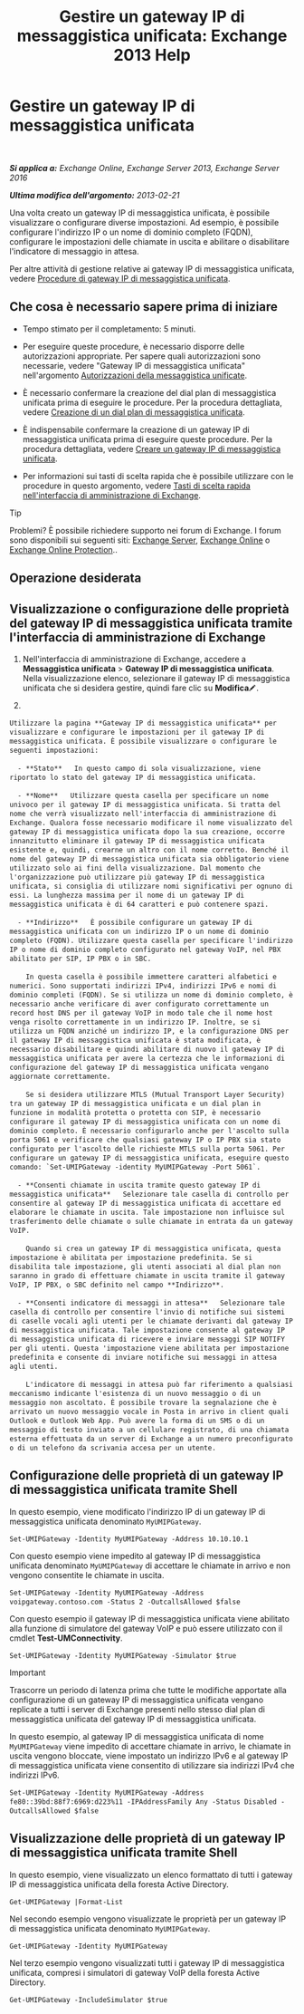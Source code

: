 ﻿---
title: 'Gestire un gateway IP di messaggistica unificata: Exchange 2013 Help'
TOCTitle: Gestire un gateway IP di messaggistica unificata
ms:assetid: 387e540f-8c59-42d2-a423-99fcf97e00aa
ms:mtpsurl: https://technet.microsoft.com/it-it/library/Aa997283(v=EXCHG.150)
ms:contentKeyID: 50480354
ms.date: 05/22/2018
mtps_version: v=EXCHG.150
f1_keywords:
- Microsoft.Exchange.Management.SnapIn.Esm.Servers.UnifiedMessaging.UMIPGatewayGeneralPropertyPageControl
ms.translationtype: MT
---

# Gestire un gateway IP di messaggistica unificata

 

_**Si applica a:** Exchange Online, Exchange Server 2013, Exchange Server 2016_

_**Ultima modifica dell'argomento:** 2013-02-21_

Una volta creato un gateway IP di messaggistica unificata, è possibile visualizzare o configurare diverse impostazioni. Ad esempio, è possibile configurare l'indirizzo IP o un nome di dominio completo (FQDN), configurare le impostazioni delle chiamate in uscita e abilitare o disabilitare l'indicatore di messaggio in attesa.

Per altre attività di gestione relative ai gateway IP di messaggistica unificata, vedere [Procedure di gateway IP di messaggistica unificata](um-ip-gateway-procedures-exchange-2013-help.md).

## Che cosa è necessario sapere prima di iniziare

  - Tempo stimato per il completamento: 5 minuti.

  - Per eseguire queste procedure, è necessario disporre delle autorizzazioni appropriate. Per sapere quali autorizzazioni sono necessarie, vedere "Gateway IP di messaggistica unificata" nell'argomento [Autorizzazioni della messaggistica unificate](unified-messaging-permissions-exchange-2013-help.md).

  - È necessario confermare la creazione del dial plan di messaggistica unificata prima di eseguire le procedure. Per la procedura dettagliata, vedere [Creazione di un dial plan di messaggistica unificata](create-a-um-dial-plan-exchange-2013-help.md).

  - È indispensabile confermare la creazione di un gateway IP di messaggistica unificata prima di eseguire queste procedure. Per la procedura dettagliata, vedere [Creare un gateway IP di messaggistica unificata](create-a-um-ip-gateway-exchange-2013-help.md).

  - Per informazioni sui tasti di scelta rapida che è possibile utilizzare con le procedure in questo argomento, vedere [Tasti di scelta rapida nell'interfaccia di amministrazione di Exchange](keyboard-shortcuts-in-the-exchange-admin-center-exchange-online-protection-help.md).


> [!TIP]
> Problemi? È possibile richiedere supporto nei forum di Exchange. I forum sono disponibili sui seguenti siti: <A href="https://go.microsoft.com/fwlink/p/?linkid=60612">Exchange Server</A>, <A href="https://go.microsoft.com/fwlink/p/?linkid=267542">Exchange Online</A> o <A href="https://go.microsoft.com/fwlink/p/?linkid=285351">Exchange Online Protection</A>..



## Operazione desiderata

## Visualizzazione o configurazione delle proprietà del gateway IP di messaggistica unificata tramite l'interfaccia di amministrazione di Exchange

1.  Nell'interfaccia di amministrazione di Exchange, accedere a **Messaggistica unificata** \> **Gateway IP di messaggistica unificata**. Nella visualizzazione elenco, selezionare il gateway IP di messaggistica unificata che si desidera gestire, quindi fare clic su **Modifica**![Icona Modifica](images/JJ218640.6f53ccb2-1f13-4c02-bea0-30690e6ea71d(EXCHG.150).gif "Icona Modifica").

2.  
    
    Utilizzare la pagina **Gateway IP di messaggistica unificata** per visualizzare e configurare le impostazioni per il gateway IP di messaggistica unificata. È possibile visualizzare o configurare le seguenti impostazioni:
    
      - **Stato**   In questo campo di sola visualizzazione, viene riportato lo stato del gateway IP di messaggistica unificata.
    
      - **Nome**   Utilizzare questa casella per specificare un nome univoco per il gateway IP di messaggistica unificata. Si tratta del nome che verrà visualizzato nell'interfaccia di amministrazione di Exchange. Qualora fosse necessario modificare il nome visualizzato del gateway IP di messaggistica unificata dopo la sua creazione, occorre innanzitutto eliminare il gateway IP di messaggistica unificata esistente e, quindi, crearne un altro con il nome corretto. Benché il nome del gateway IP di messaggistica unificata sia obbligatorio viene utilizzato solo ai fini della visualizzazione. Dal momento che l'organizzazione può utilizzare più gateway IP di messaggistica unificata, si consiglia di utilizzare nomi significativi per ognuno di essi. La lunghezza massima per il nome di un gateway IP di messaggistica unificata è di 64 caratteri e può contenere spazi.
    
      - **Indirizzo**   È possibile configurare un gateway IP di messaggistica unificata con un indirizzo IP o un nome di dominio completo (FQDN). Utilizzare questa casella per specificare l'indirizzo IP o nome di dominio completo configurato nel gateway VoIP, nel PBX abilitato per SIP, IP PBX o in SBC.
        
        In questa casella è possibile immettere caratteri alfabetici e numerici. Sono supportati indirizzi IPv4, indirizzi IPv6 e nomi di dominio completi (FQDN). Se si utilizza un nome di dominio completo, è necessario anche verificare di aver configurato correttamente un record host DNS per il gateway VoIP in modo tale che il nome host venga risolto correttamente in un indirizzo IP. Inoltre, se si utilizza un FQDN anziché un indirizzo IP, e la configurazione DNS per il gateway IP di messaggistica unificata è stata modificata, è necessario disabilitare e quindi abilitare di nuovo il gateway IP di messaggistica unificata per avere la certezza che le informazioni di configurazione del gateway IP di messaggistica unificata vengano aggiornate correttamente.
        
        Se si desidera utilizzare MTLS (Mutual Transport Layer Security) tra un gateway IP di messaggistica unificata e un dial plan in funzione in modalità protetta o protetta con SIP, è necessario configurare il gateway IP di messaggistica unificata con un nome di dominio completo. È necessario configurarlo anche per l'ascolto sulla porta 5061 e verificare che qualsiasi gateway IP o IP PBX sia stato configurato per l'ascolto delle richieste MTLS sulla porta 5061. Per configurare un gateway IP di messaggistica unificata, eseguire questo comando: `Set-UMIPGateway -identity MyUMIPGateway -Port 5061`.
    
      - **Consenti chiamate in uscita tramite questo gateway IP di messaggistica unificata**   Selezionare tale casella di controllo per consentire al gateway IP di messaggistica unificata di accettare ed elaborare le chiamate in uscita. Tale impostazione non influisce sul trasferimento delle chiamate o sulle chiamate in entrata da un gateway VoIP.
        
        Quando si crea un gateway IP di messaggistica unificata, questa impostazione è abilitata per impostazione predefinita. Se si disabilita tale impostazione, gli utenti associati al dial plan non saranno in grado di effettuare chiamate in uscita tramite il gateway VoIP, IP PBX, o SBC definito nel campo **Indirizzo**.
    
      - **Consenti indicatore di messaggi in attesa**   Selezionare tale casella di controllo per consentire l'invio di notifiche sui sistemi di caselle vocali agli utenti per le chiamate derivanti dal gateway IP di messaggistica unificata. Tale impostazione consente al gateway IP di messaggistica unificata di ricevere e inviare messaggi SIP NOTIFY per gli utenti. Questa 'impostazione viene abilitata per impostazione predefinita e consente di inviare notifiche sui messaggi in attesa agli utenti.
        
        L'indicatore di messaggi in attesa può far riferimento a qualsiasi meccanismo indicante l'esistenza di un nuovo messaggio o di un messaggio non ascoltato. È possibile trovare la segnalazione che è arrivato un nuovo messaggio vocale in Posta in arrivo in client quali Outlook e Outlook Web App. Può avere la forma di un SMS o di un messaggio di testo inviato a un cellulare registrato, di una chiamata esterna effettuata da un server di Exchange a un numero preconfigurato o di un telefono da scrivania accesa per un utente.

## Configurazione delle proprietà di un gateway IP di messaggistica unificata tramite Shell

In questo esempio, viene modificato l'indirizzo IP di un gateway IP di messaggistica unificata denominato `MyUMIPGateway`.

    Set-UMIPGateway -Identity MyUMIPGateway -Address 10.10.10.1

Con questo esempio viene impedito al gateway IP di messaggistica unificata denominato `MyUMIPGateway` di accettare le chiamate in arrivo e non vengono consentite le chiamate in uscita.

    Set-UMIPGateway -Identity MyUMIPGateway -Address voipgateway.contoso.com -Status 2 -OutcallsAllowed $false

Con questo esempio il gateway IP di messaggistica unificata viene abilitato alla funzione di simulatore del gateway VoIP e può essere utilizzato con il cmdlet **Test-UMConnectivity**.

    Set-UMIPGateway -Identity MyUMIPGateway -Simulator $true


> [!IMPORTANT]
> Trascorre un periodo di latenza prima che tutte le modifiche apportate alla configurazione di un gateway IP di messaggistica unificata vengano replicate a tutti i server di Exchange presenti nello stesso dial plan di messaggistica unificata del gateway IP di messaggistica unificata.



In questo esempio, al gateway IP di messaggistica unificata di nome `MyUMIPGateway` viene impedito di accettare chiamate in arrivo, le chiamate in uscita vengono bloccate, viene impostato un indirizzo IPv6 e al gateway IP di messaggistica unificata viene consentito di utilizzare sia indirizzi IPv4 che indirizzi IPv6.

    Set-UMIPGateway -Identity MyUMIPGateway -Address fe80::39bd:88f7:6969:d223%11 -IPAddressFamily Any -Status Disabled -OutcallsAllowed $false

## Visualizzazione delle proprietà di un gateway IP di messaggistica unificata tramite Shell

In questo esempio, viene visualizzato un elenco formattato di tutti i gateway IP di messaggistica unificata della foresta Active Directory.

    Get-UMIPGateway |Format-List

Nel secondo esempio vengono visualizzate le proprietà per un gateway IP di messaggistica unificata denominato `MyUMIPGateway`.

    Get-UMIPGateway -Identity MyUMIPGateway

Nel terzo esempio vengono visualizzati tutti i gateway IP di messaggistica unificata, compresi i simulatori di gateway VoIP della foresta Active Directory.

    Get-UMIPGateway -IncludeSimulator $true

